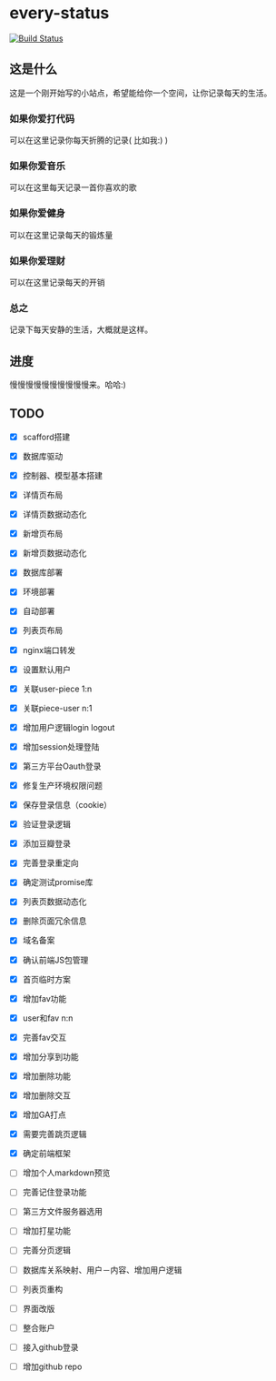 every-status
============
[![Build Status](https://travis-ci.org/elrrrrrrr/every-status.svg?branch=master)](https://travis-ci.org/elrrrrrrr/every-status)

## 这是什么

这是一个刚开始写的小站点，希望能给你一个空间，让你记录每天的生活。

###  如果你爱打代码

可以在这里记录你每天折腾的记录( 比如我:) )

###  如果你爱音乐

可以在这里每天记录一首你喜欢的歌

###  如果你爱健身

可以在这里记录每天的锻炼量

###  如果你爱理财

可以在这里记录每天的开销

###  总之

记录下每天安静的生活，大概就是这样。

##  进度

慢慢慢慢慢慢慢慢慢慢来。哈哈:)

## TODO
- [x] scafford搭建
- [x] 数据库驱动
- [x] 控制器、模型基本搭建
- [x] 详情页布局
- [x] 详情页数据动态化
- [x] 新增页布局
- [x] 新增页数据动态化
- [x] 数据库部署
- [x] 环境部署
- [x] 自动部署
- [x] 列表页布局
- [x] nginx端口转发
- [x] 设置默认用户
- [x] 关联user-piece 1:n
- [x] 关联piece-user n:1
- [x] 增加用户逻辑login logout
- [x] 增加session处理登陆
- [x] 第三方平台Oauth登录
- [x] 修复生产环境权限问题
- [x] 保存登录信息（cookie）
- [x] 验证登录逻辑
- [x] 添加豆瓣登录
- [x] 完善登录重定向
- [x] 确定测试promise库
- [x] 列表页数据动态化
- [x] 删除页面冗余信息
- [x] 域名备案
- [x] 确认前端JS包管理
- [x] 首页临时方案
- [x] 增加fav功能
- [x] user和fav n:n
- [x] 完善fav交互
- [x] 增加分享到功能
- [x] 增加删除功能
- [x] 增加删除交互
- [x] 增加GA打点
- [x] 需要完善跳页逻辑
- [x] 确定前端框架

- [ ] 增加个人markdown预览
- [ ] 完善记住登录功能
- [ ] 第三方文件服务器选用
- [ ] 增加打星功能
- [ ] 完善分页逻辑
- [ ] 数据库关系映射、用户－内容、增加用户逻辑
- [ ] 列表页重构
- [ ] 界面改版
- [ ] 整合账户
- [ ] 接入github登录
- [ ] 增加github repo